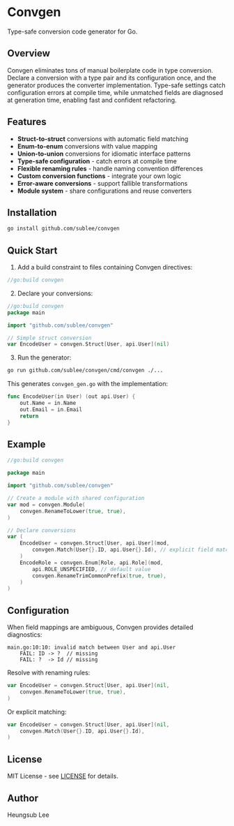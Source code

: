 # Convgen

Type-safe conversion code generator for Go.

## Overview

Convgen eliminates tons of manual boilerplate code in type conversion. Declare a conversion with a type pair and its configuration once, and the generator produces the converter implementation. Type-safe settings catch configuration errors at compile time, while unmatched fields are diagnosed at generation time, enabling fast and confident refactoring.

## Features

- **Struct-to-struct** conversions with automatic field matching
- **Enum-to-enum** conversions with value mapping
- **Union-to-union** conversions for idiomatic interface patterns
- **Type-safe configuration** - catch errors at compile time
- **Flexible renaming rules** - handle naming convention differences
- **Custom conversion functions** - integrate your own logic
- **Error-aware conversions** - support fallible transformations
- **Module system** - share configurations and reuse converters

## Installation

```bash
go install github.com/sublee/convgen
```

## Quick Start

1. Add a build constraint to files containing Convgen directives:

```go
//go:build convgen
```

2. Declare your conversions:

```go
//go:build convgen
package main

import "github.com/sublee/convgen"

// Simple struct conversion
var EncodeUser = convgen.Struct[User, api.User](nil)
```

3. Run the generator:

```bash
go run github.com/sublee/convgen/cmd/convgen ./...
```

This generates `convgen_gen.go` with the implementation:

```go
func EncodeUser(in User) (out api.User) {
    out.Name = in.Name
    out.Email = in.Email
    return
}
```

## Example

```go
//go:build convgen

package main

import "github.com/sublee/convgen"

// Create a module with shared configuration
var mod = convgen.Module(
    convgen.RenameToLower(true, true),
)

// Declare conversions
var (
    EncodeUser = convgen.Struct[User, api.User](mod,
        convgen.Match(User{}.ID, api.User{}.Id), // explicit field matching
    )
    EncodeRole = convgen.Enum[Role, api.Role](mod,
        api.ROLE_UNSPECIFIED, // default value
        convgen.RenameTrimCommonPrefix(true, true),
    )
)
```

## Configuration

When field mappings are ambiguous, Convgen provides detailed diagnostics:

```
main.go:10:10: invalid match between User and api.User
    FAIL: ID -> ?  // missing
    FAIL: ?  -> Id // missing
```

Resolve with renaming rules:

```go
var EncodeUser = convgen.Struct[User, api.User](nil,
    convgen.RenameToLower(true, true),
)
```

Or explicit matching:

```go
var EncodeUser = convgen.Struct[User, api.User](nil,
    convgen.Match(User{}.ID, api.User{}.Id),
)
```

## License

MIT License - see [LICENSE](LICENSE) for details.

## Author

Heungsub Lee
